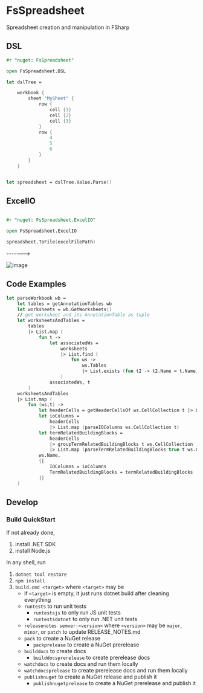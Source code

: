# FsSpreadsheet
Spreadsheet creation and manipulation in FSharp

## DSL 
```fsharp
#r "nuget: FsSpreadsheet"

open FsSpreadsheet.DSL

let dslTree = 

    workbook {
        sheet "MySheet" {
            row {
                cell {1}
                cell {2}
                cell {3}
            }
            row {
                4
                5
                6
            }
        }
    }


let spreadsheet = dslTree.Value.Parse()
```
## ExcelIO

```fsharp

#r "nuget: FsSpreadsheet.ExcelIO"

open FsSpreadsheet.ExcelIO

spreadsheet.ToFile(excelFilePath)

```

------->

![image](https://user-images.githubusercontent.com/17880410/167841765-f67e1fa2-3806-4f32-9223-bdecc8253568.png)

## Code Examples

```fsharp
let parseWorkbook wb =
    let tables = getAnnotationTables wb
    let worksheets = wb.GetWorksheets()
    // get worksheet and its AnnotationTable as tuple
    let worksheetsAndTables =
        tables
        |> List.map (
            fun t ->
                let associatedWs = 
                    worksheets
                    |> List.find (
                        fun ws -> 
                            ws.Tables
                            |> List.exists (fun t2 -> t2.Name = t.Name)
                    )
                associatedWs, t
        )
    worksheetsAndTables
    |> List.map (
        fun (ws,t) ->
            let headerCells = getHeaderCellsOf ws.CellCollection t |> List.ofSeq
            let ioColumns = 
                headerCells
                |> List.map (parseIOColumns ws.CellCollection t)
            let termRelatedBuildingBlocks =
                headerCells
                |> groupTermRelatedBuildingBlocks t ws.CellCollection
                |> List.map (parseTermRelatedBuildingBlocks true t ws.CellCollection)
            ws.Name,
            {|
                IOColumns = ioColumns
                TermRelatedBuildingBlocks = termRelatedBuildingBlocks
            |}
    )
```


## Develop

### Build QuickStart

If not already done,
1. install .NET SDK
2. install Node.js

In any shell, run
1. `dotnet tool restore`
4. `npm install`
5. `build.cmd <target>` where `<target>` may be
    - if `<target>` is empty, it just runs dotnet build after cleaning everything
    - `runtests` to run unit tests
      - `runtestsjs` to only run JS unit tests
	  - `runtestsdotnet` to only run .NET unit tests
    - `releasenotes semver:<version>` where `<version>` may be `major`, `minor`, or `patch` to update RELEASE_NOTES.md
    - `pack` to create a NuGet release
      - `packprelease` to create a NuGet prerelease
    - `builddocs` to create docs
      - `builddocsprerelease` to create prerelease docs
  	- `watchdocs` to create docs and run them locally
  	- `watchdocsprelease` to create prerelease docs and run them locally
    - `publishnuget` to create a NuGet release and publish it
      - `publishnugetprelease` to create a NuGet prerelease and publish it
